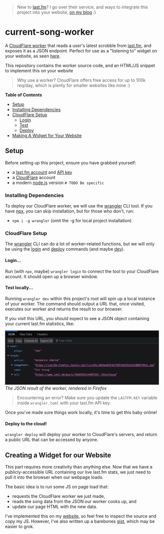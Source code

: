 > New to [last.fm](#)? I go over their service, and ways to integrate this project into your website, [on my blog](#) :)

# current-song-worker

A [CloudFlare worker](#) that reads a user's latest scrobble from [last.fm](#), and exposes it as a JSON endpoint.
Perfect for use as a "listening to" widget on your website, as seen [here](https://webcrawls.neocities.org).

This repository contains the worker source code, and an HTML/JS snippet to implement this on your website

> Why use a worker? CloudFlare offers free access for up to 100k req/day, which is plenty for smaller websites like
> mine :)

**Table of Contents**

- [Setup](#details)
- [Installing Dependencies](#installing-dependencies)
- [CloudFlare Setup](#cloudflare-setup)
    - [Login](#login)
    - [Test](#test-locally)
    - [Deploy](#deploy-to-the-cloud)
- [Making A Widget for Your Website](#creating-a-widget-for-our-website)
## Setup

Before setting up this project, ensure you have grabbed yourself:

- a [last.fm account](#) and [API key](#)
- a [CloudFlare](#) account
- a modern [node.js](#) version `# TODO Be specific`

### Installing Dependencies

To deploy our CloudFlare worker, we will use the [wrangler](#) CLI tool.
If you have [npx](#), you can skip installation, but for those who don't, run:

- `npm i -g wrangler` (omit the -g for local project installation)

### CloudFlare Setup

The [wrangler](#) CLI can do a lot of worker-related functions, but we will only be using the
[login](#) and [deploy](#) commands (and maybe [dev](#)).

#### Login...

Run (with `npx`, maybe) `wrangler login` to connect the tool to your CloudFlare account. It should open up a browser
window.

#### Test locally...

Running `wrangler dev` within this project's root will spin up a local instance of your worker.
The command should output a URL that, once visited, executes our worker and returns the result to our browser.

If you visit this URL, you should expect to see a JSON object containing your current last.fm statistics, like:

![image](/docs/example_json.png)
*The JSON result of the worker, rendered in Firefox*

> Encountering an error? Make sure you update the `LASTFM.KEY` variable inside `wrangler.toml` with your last.fm API
> key.

Once you've made sure things work locally, it's time to get this baby online!

#### Deploy to the cloud!

`wrangler deploy` will deploy your worker to CloudFlare's servers, and return a public URL that can be accessed
by anyone.

## Creating a Widget for our Website

This part requires more creativity than anything else. Now that we have a publicly-accessible URL containing our live
last.fm stats, we just need to pull it into the browser when our webpage loads.

The basic idea is to run some JS on page load that:

- requests the CloudFlare worker we just made,
- reads the song data from the JSON our worker cooks up, and
- update our page HTML with the new data.

I've implemented this on my [website](#), so feel free to inspect the source and copy my JS. However, I've also written
up a barebones [gist](https://gist.github.com/webcrawls/a726915109bf4e1e7fd86e90c3356cdf), which may be easier to grok.

